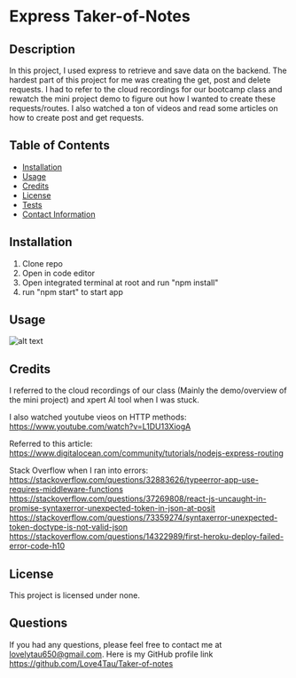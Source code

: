 
  # Express Taker-of-Notes

  ## Description
  In this project, I used express to retrieve and save data on the backend. The hardest part of this project for me was creating the get, post and delete requests. I had to refer to the cloud recordings for our bootcamp class and rewatch the mini project demo to figure out how I wanted to create these requests/routes. I also watched a ton of videos and read some articles on how to create post and get requests.  

  ## Table of Contents
  - [Installation](#installation)
  - [Usage](#usage)
  - [Credits](#credits)
  - [License](#license)
  - [Tests](#tests)
  - [Contact Information](#questions)

  ## Installation
  1) Clone repo 
  2) Open in code editor 
  3) Open integrated terminal at root and run "npm install" 
  4) run "npm start" to start app

  ## Usage
  ![alt text](./Taker-of-notes/assets/images/Note%20taker.png)

  ## Credits
  I referred to the cloud recordings of our class (Mainly the demo/overview of the mini project) and xpert AI tool when I was stuck. 
  
  I also watched youtube vieos on HTTP methods:
  https://www.youtube.com/watch?v=L1DU13XiogA

  Referred to this article:
  https://www.digitalocean.com/community/tutorials/nodejs-express-routing

  Stack Overflow when I ran into errors:
  https://stackoverflow.com/questions/32883626/typeerror-app-use-requires-middleware-functions
  https://stackoverflow.com/questions/37269808/react-js-uncaught-in-promise-syntaxerror-unexpected-token-in-json-at-posit
  https://stackoverflow.com/questions/73359274/syntaxerror-unexpected-token-doctype-is-not-valid-json
  https://stackoverflow.com/questions/14322989/first-heroku-deploy-failed-error-code-h10

  ## License
  
  This project is licensed under none.

  ## Questions
  If you had any questions, please feel free to contact me at lovelytau650@gmail.com.
  Here is my GitHub profile link https://github.com/Love4Tau/Taker-of-notes

  